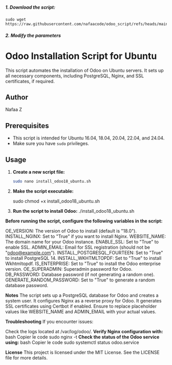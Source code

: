
##### 1. Download the script:
```
sudo wget https://raw.githubusercontent.com/nafaacode/odoo_script/refs/heads/main/odoo_install_ubuntu.sh

```

##### 2. Modify the parameters


# Odoo Installation Script for Ubuntu

This script automates the installation of Odoo on Ubuntu servers. It sets up all necessary components, including PostgreSQL, Nginx, and SSL certificates, if required.

## Author
Nafaa Z

## Prerequisites
- This script is intended for Ubuntu 16.04, 18.04, 20.04, 22.04, and 24.04.
- Make sure you have `sudo` privileges.

## Usage

1. **Create a new script file:**
   ```bash
   sudo nano install_odoo18_ubuntu.sh
   
2. **Make the script executable:**

   sudo chmod +x install_odoo18_ubuntu.sh
   
3. **Run the script to install Odoo:**
   ./install_odoo18_ubuntu.sh

**Before running the script, configure the following variables in the script:**

OE_VERSION: The version of Odoo to install (default is "18.0").
INSTALL_NGINX: Set to "True" if you want to install Nginx.
WEBSITE_NAME: The domain name for your Odoo instance.
ENABLE_SSL: Set to "True" to enable SSL.
ADMIN_EMAIL: Email for SSL registration (should not be "odoo@example.com").
INSTALL_POSTGRESQL_FOURTEEN: Set to "True" to install PostgreSQL 14.
INSTALL_WKHTMLTOPDF: Set to "True" to install Wkhtmltopdf.
IS_ENTERPRISE: Set to "True" to install the Odoo enterprise version.
OE_SUPERADMIN: Superadmin password for Odoo.
DB_PASSWORD: Database password (if not generating a random one).
GENERATE_RANDOM_PASSWORD: Set to "True" to generate a random database password.

**Notes**
The script sets up a PostgreSQL database for Odoo and creates a system user.
It configures Nginx as a reverse proxy for Odoo.
It generates SSL certificates using Certbot if enabled.
Ensure to replace placeholder values like WEBSITE_NAME and ADMIN_EMAIL with your actual values.

**Troubleshooting**
If you encounter issues:

Check the logs located at /var/log/odoo/.
**Verify Nginx configuration with:**
bash
Copier le code
sudo nginx -t
**Check the status of the Odoo service using:**
bash
Copier le code
sudo systemctl status odoo.service

**License**
This project is licensed under the MIT License. See the LICENSE file for more details.
